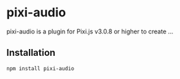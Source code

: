 pixi-audio
======================

pixi-audio is a plugin for Pixi.js v3.0.8 or higher to create ...

## Installation
```
npm install pixi-audio
```
